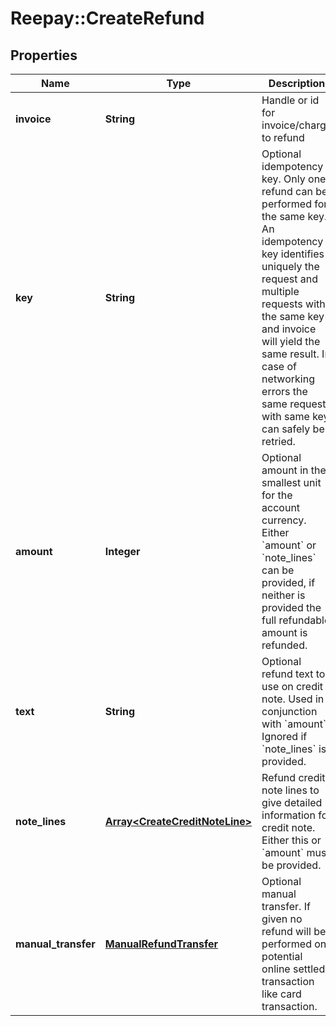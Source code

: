 # Reepay::CreateRefund

## Properties
Name | Type | Description | Notes
------------ | ------------- | ------------- | -------------
**invoice** | **String** | Handle or id for invoice/charge to refund | 
**key** | **String** | Optional idempotency key. Only one refund can be performed for the same key. An idempotency key identifies uniquely the request and multiple requests with the same key and invoice will yield the same result. In case of networking errors the same request with same key can safely be retried. | [optional] 
**amount** | **Integer** | Optional amount in the smallest unit for the account currency. Either &#x60;amount&#x60; or &#x60;note_lines&#x60; can be provided, if neither is provided the full refundable amount is refunded. | [optional] 
**text** | **String** | Optional refund text to use on credit note. Used in conjunction with &#x60;amount&#x60;. Ignored if &#x60;note_lines&#x60; is provided. | [optional] 
**note_lines** | [**Array&lt;CreateCreditNoteLine&gt;**](CreateCreditNoteLine.md) | Refund credit note lines to give detailed information for credit note. Either this or &#x60;amount&#x60; must be provided. | [optional] 
**manual_transfer** | [**ManualRefundTransfer**](ManualRefundTransfer.md) | Optional manual transfer. If given no refund will be performed on potential online settled transaction like card transaction. | [optional] 


